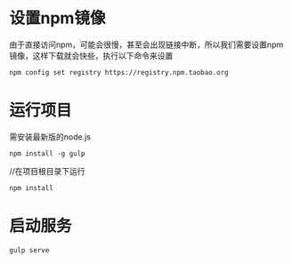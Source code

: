 # 设置npm镜像
由于直接访问npm，可能会很慢，甚至会出现链接中断，所以我们需要设置npm镜像，这样下载就会快些，执行以下命令来设置

```
npm config set registry https://registry.npm.taobao.org 
```

# 运行项目
需安装最新版的node.js
```
npm install -g gulp
```
//在项目根目录下运行
```
npm install
```
# 启动服务
```
gulp serve
```